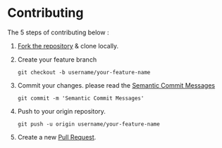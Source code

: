 # Contributing
The 5 steps of contributing below :

1. [Fork the repository](https://github.com/Bogor-Developers/introduction-to-data/fork) & clone locally.
2. Create your feature branch

    ```git checkout -b username/your-feature-name```
3. Commit your changes. please read the [Semantic Commit Messages](https://seesparkbox.com/foundry/semantic_commit_messages)
    
    ```git commit -m 'Semantic Commit Messages'```
4. Push to your origin repository. 

    ```git push -u origin username/your-feature-name```
5. Create a new [Pull Request](https://github.com/Bogor-Developers/introduction-to-data/pulls).